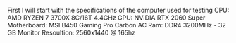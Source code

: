 First I will start with the specifications of the computer used for testing
    CPU: AMD RYZEN 7 3700X 8C/16T 4.4GHz
    GPU: NVIDIA RTX 2060 Super
    Motherboard: MSI B450 Gaming Pro Carbon AC
    Ram: DDR4 3200MHz - 32 GB
    Monitor Resoultion: 2560x1440 @ 165hz
